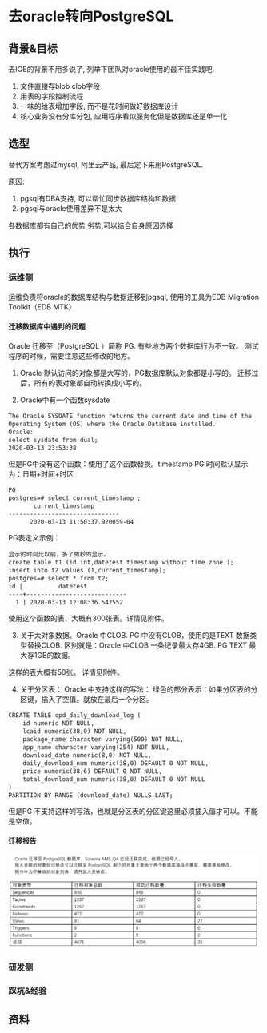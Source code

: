 # 去oracle转向PostgreSQL

## 背景&目标
去IOE的背景不用多说了, 列举下团队对oracle使用的最不佳实践吧.
 
1. 文件直接存blob clob字段 
2. 用表的字段控制流程 
3. 一味的给表增加字段, 而不是花时间做好数据库设计
4. 核心业务没有分库分包, 应用程序看似服务化但是数据库还是单一化

## 选型
替代方案考虑过mysql, 阿里云产品, 最后定下来用PostgreSQL. 

原因: 

1. pgsql有DBA支持, 可以帮忙同步数据库结构和数据 
2. pgsql与oracle使用差异不是太大

各数据库都有自己的优势 劣势,可以结合自身原因选择

## 执行
### 运维侧
运维负责将oracle的数据库结构与数据迁移到pgsql, 使用的工具为EDB Migration Toolkit（EDB MTK） 

#### 迁移数据库中遇到的问题

Oracle 迁移至（PostgreSQL ）简称 PG. 有些地方两个数据库行为不一致。
测试程序的时候，需要注意这些修改的地方。
 
1. Oracle 默认访问的对象都是大写的，PG数据库默认对象都是小写的。
迁移过后，所有的表对象都自动转换成小写的。
 
2. Oracle中有一个函数sysdate
```
The Oracle SYSDATE function returns the current date and time of the Operating System (OS) where the Oracle Database installed.
Oracle:
select sysdate from dual;
2020-03-13 23:53:38
```

但是PG中没有这个函数：使用了这个函数替换。timestamp
PG 时间默认显示为：日期+时间+时区

```
PG
postgres=# select current_timestamp ;
       current_timestamp
-------------------------------
      2020-03-13 11:50:37.920059-04
```

PG表定义示例：
```
显示的时间比以前，多了微秒的显示。
create table t1 (id int,datetest timestamp without time zone );
insert into t2 values (1,current_timestamp); 
postgres=# select * from t2;
id |          datetest
----+----------------------------
  1 | 2020-03-13 12:08:36.542552
```
使用这个函数的表，大概有300张表。详情见附件。
 
3. 关于大对象数据。Oracle 中CLOB.  PG 中没有CLOB，使用的是TEXT 数据类型替换CLOB.
区别就是：Oracle 中CLOB 一条记录最大存4GB. PG TEXT 最大存1GB的数据。
 
这样的表大概有50张。 详情见附件。
 
4. 关于分区表：
Oracle 中支持这样的写法：
绿色的部分表示：如果分区表的分区键，插入了空值。就放在最后一个分区。
```
CREATE TABLE cpd_daily_download_log (
    id numeric NOT NULL,
    lcaid numeric(38,0) NOT NULL,
    package_name character varying(500) NOT NULL,
    app_name character varying(254) NOT NULL,
    download_date numeric(8,0) NOT NULL,
    daily_download_num numeric(38,0) DEFAULT 0 NOT NULL,
    price numeric(38,6) DEFAULT 0 NOT NULL,
    total_download_num numeric(38,0) DEFAULT 0 NOT NULL
)
PARTITION BY RANGE (download_date) NULLS LAST;
```
但是PG 不支持这样的写法，也就是分区表的分区键这里必须插入值才可以。不能是空值。


#### 迁移报告
![](../res/ams_qa迁移报告.png)



### 研发侧

### 踩坑&经验

## 资料